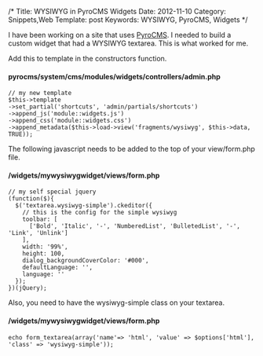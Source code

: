 /*
Title: WYSIWYG in PyroCMS Widgets
Date: 2012-11-10
Category: Snippets,Web
Template: post
Keywords: WYSIWYG, PyroCMS, Widgets
*/

I have been working on a site that uses [PyroCMS](https://www.pyrocms.com/ "PyroCMS Homepage"). I needed to build a custom widget that had a WYSIWYG textarea. This is what worked for me.

Add this to template in the constructors function.

#### pyrocms/system/cms/modules/widgets/controllers/admin.php

    // my new template
    $this->template
    ->set_partial('shortcuts', 'admin/partials/shortcuts')
    ->append_js('module::widgets.js')
    ->append_css('module::widgets.css')
    ->append_metadata($this->load->view('fragments/wysiwyg', $this->data, TRUE));

The following javascript needs to be added to the top of your view/form.php file.

#### /widgets/mywysiwygwidget/views/form.php

    // my self special jquery
    (function($){
      $('textarea.wysiwyg-simple').ckeditor({
        // this is the config for the simple wysiwyg
        toolbar: [
          ['Bold', 'Italic', '-', 'NumberedList', 'BulletedList', '-', 'Link', 'Unlink']
        ],
        width: '99%',
        height: 100,
        dialog_backgroundCoverColor: '#000',
        defaultLanguage: '',
        language: ''
      });
    })(jQuery);

Also, you need to have the wysiwyg-simple class on your textarea.

#### /widgets/mywysiwygwidget/views/form.php

    echo form_textarea(array('name'=> 'html', 'value' => $options['html'], 'class' => 'wysiwyg-simple'));
